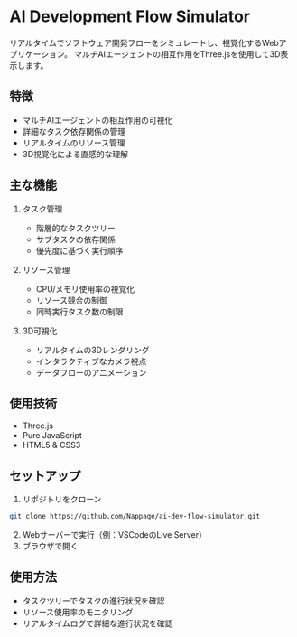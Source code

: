 # AI Development Flow Simulator

リアルタイムでソフトウェア開発フローをシミュレートし、視覚化するWebアプリケーション。
マルチAIエージェントの相互作用をThree.jsを使用して3D表示します。

## 特徴
- マルチAIエージェントの相互作用の可視化
- 詳細なタスク依存関係の管理
- リアルタイムのリソース管理
- 3D視覚化による直感的な理解

## 主な機能
1. タスク管理
   - 階層的なタスクツリー
   - サブタスクの依存関係
   - 優先度に基づく実行順序

2. リソース管理
   - CPU/メモリ使用率の視覚化
   - リソース競合の制御
   - 同時実行タスク数の制限

3. 3D可視化
   - リアルタイムの3Dレンダリング
   - インタラクティブなカメラ視点
   - データフローのアニメーション

## 使用技術
- Three.js
- Pure JavaScript
- HTML5 & CSS3

## セットアップ
1. リポジトリをクローン
```bash
git clone https://github.com/Nappage/ai-dev-flow-simulator.git
```

2. Webサーバーで実行（例：VSCodeのLive Server）
3. ブラウザで開く

## 使用方法
- タスクツリーでタスクの進行状況を確認
- リソース使用率のモニタリング
- リアルタイムログで詳細な進行状況を確認
